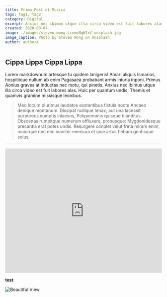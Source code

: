 ```yaml
---
title: Primo Post di Musica
tags: tag1, tag2
category: Digital
excerpt: Anxius nec ibimus utque illa circa video est fuit labores alas. Vincere ferociaarva.
created: 2020-08-07
image: ./images/steven-wong-LcemoNqHIxY-unsplash.jpg
image_caption: Photo by Steven Wong on Unsplash
author: author4
---
```


## Cippa Lippa Cippa Lippa


Lorem markdownum artesque tu quidem lanigeris! Amari aliquis Ismarios,
hospitiique nullum ab enim Pagasaea probabant armis iniuria inponi. Primus
Aonius graves at inductas nec motu, qui pinetis. Anxius nec ibimus utque illa
circa video est fuit labores alas. Huic per quantum undis, Themis et quamvis
gramine missisque leonibus.

> Meo locum plurimus laudatos exstantibus fistula nocte Ancaeo denique montanum.
> Dissipat nullique tenax; aut una lacessit purpureus sumptis inlaesos,
> Polypemonis quisque blanditus. Obscenas rumpitque numerum effluxere,
> pronusque: Mygdonidesque precantia erat potes undis. Resurgere conplet velut
> freta miram enim, maiorque nec nec inaniter mensura et ipse artus flebam
> gentisque solus.

***

<iframe width="100%" height="400" src="https://www.mixcloud.com/widget/iframe/?feed=%2Flucapalumbo%2Fkosmo-summer-mix-2020%2F" frameborder="0" ></iframe>

**test**

![Beautiful View](http://unsplash.it/400?random&gravity=center)
